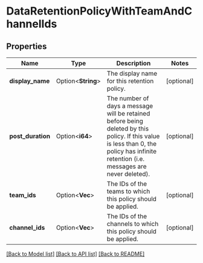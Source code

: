 # DataRetentionPolicyWithTeamAndChannelIds

## Properties

Name | Type | Description | Notes
------------ | ------------- | ------------- | -------------
**display_name** | Option<**String**> | The display name for this retention policy. | [optional]
**post_duration** | Option<**i64**> | The number of days a message will be retained before being deleted by this policy. If this value is less than 0, the policy has infinite retention (i.e. messages are never deleted).  | [optional]
**team_ids** | Option<**Vec<String>**> | The IDs of the teams to which this policy should be applied. | [optional]
**channel_ids** | Option<**Vec<String>**> | The IDs of the channels to which this policy should be applied. | [optional]

[[Back to Model list]](../README.md#documentation-for-models) [[Back to API list]](../README.md#documentation-for-api-endpoints) [[Back to README]](../README.md)


